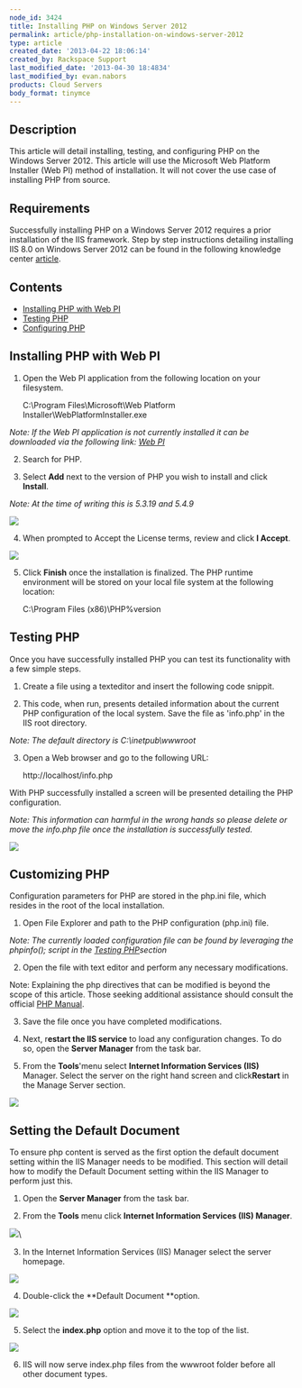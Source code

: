 ```yaml
---
node_id: 3424
title: Installing PHP on Windows Server 2012
permalink: article/php-installation-on-windows-server-2012
type: article
created_date: '2013-04-22 18:06:14'
created_by: Rackspace Support
last_modified_date: '2013-04-30 18:4834'
last_modified_by: evan.nabors
products: Cloud Servers
body_format: tinymce
---
```


Description
-----------

This article will detail installing, testing, and configuring PHP on the
Windows Server 2012. This article will use the Microsoft Web Platform
Installer (Web PI) method of installation. It will not cover the use
case of installing PHP from source. 

Requirements
------------

Successfully installing PHP on a Windows Server 2012 requires a prior
installation of the IIS framework. Step by step instructions detailing
installing IIS 8.0 on Windows Server 2012 can be found in the following
knowledge
center [article](http://www.rackspace.com/knowledge_center/article/installing-iis-on-windows-server-2012).

Contents
--------

-   [Installing PHP with Web PI](#phpwebpi)
-   [Testing PHP](#testphp)
-   [Configuring PHP](#extendphp)

Installing PHP with Web PI
--------------------------

1. Open the Web PI application from the following location on your
filesystem. 

    C:\Program Files\Microsoft\Web Platform Installer\WebPlatformInstaller.exe

*Note: If the Web PI application is not currently installed it can be
downloaded via the following link: [Web
PI](http://www.microsoft.com/web/downloads/platform.aspx)*

2. Search for PHP.

3. Select **Add** next to the version of PHP you wish to install and
click **Install**.

*Note: At the time of writing this is 5.3.19 and 5.4.9*

![](/knowledge_center/sites/default/files/field/image/php_webpi.png)

4. When prompted to Accept the License terms, review and click **I
Accept**.

![](/knowledge_center/sites/default/files/field/image/php_dependecies.png)

5. Click **Finish** once the installation is finalized. The PHP runtime
environment will be stored on your local file system at the following
location:

    C:\Program Files (x86)\PHP\%version

Testing PHP
-----------

Once you have successfully installed PHP you can test its functionality
with a few simple steps. 

1. Create a file using a texteditor and insert the following code
snippit. 

    <?php phpinfo(); ?>

2. This code, when run, presents detailed information about the current
PHP configuration of the local system. Save the file as 'info.php' in
the IIS root directory.

*Note: The default directory is C:\\inetpub\\wwwroot*

3. Open a Web browser and go to the following URL:

    http://localhost/info.php

With PHP successfully installed a screen will be presented detailing the
PHP configuration.

*Note: This information can harmful in the wrong hands so please delete
or move the info.php file once the installation is successfully tested.*

![](/knowledge_center/sites/default/files/field/image/php_info.png)

Customizing PHP
---------------

Configuration parameters for PHP are stored in the php.ini file, which
resides in the root of the local installation.

1. Open File Explorer and path to the PHP configuration (php.ini) file.

*Note: The currently loaded configuration file can be found by
leveraging the phpinfo(); script in the [Testing PHP](#testphp)section*

2. Open the file with text editor and perform any necessary
modifications.

Note: Explaining the php directives that can be modified is beyond the
scope of this article. Those seeking additional assistance should
consult the official [PHP Manual](http://php.net/manual/en).

3. Save the file once you have completed modifications.

4. Next, r**estart the IIS service** to load any configuration changes.
To do so, open the **Server Manager** from the task bar.

5. From the **Tools**'menu select **Internet Information Services
(IIS)** Manager. Select the server on the right hand screen and
click**Restart** in the Manage Server section.

![](/knowledge_center/sites/default/files/field/image/restart_iis.png)

Setting the Default Document 
-----------------------------

To ensure php content is served as the first option the default document
setting within the IIS Manager needs to be modified. This section will
detail how to modify the Default Document setting within the IIS Manager
to perform just this.

1. Open the **Server Manager** from the task bar. 

2. From the **Tools** menu click **Internet Information Services (IIS)
Manager**.

![](/knowledge_center/sites/default/files/field/image/tools_iis.png)\

3. In the Internet Information Services (IIS) Manager select the server
homepage. 

![](/knowledge_center/sites/default/files/field/image/home_page.png)

4. Double-click the **Default Document **option.

![](/knowledge_center/sites/default/files/field/image/default_doc.png)

5. Select the **index.php** option and move it to the top of the list.

![](/knowledge_center/sites/default/files/field/image/php_top.png)

6. IIS will now serve index.php files from the wwwroot folder before
all other document types.

 

